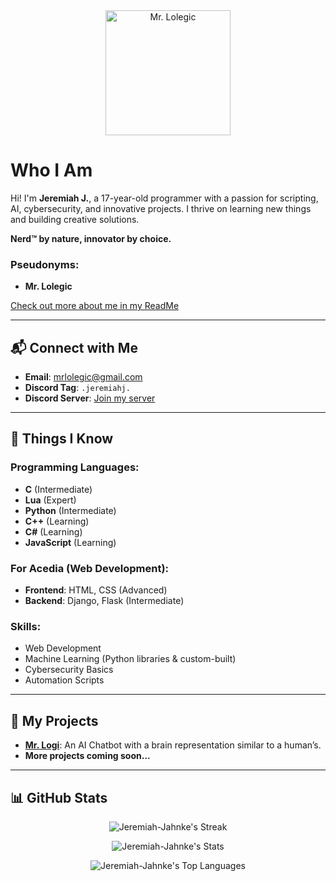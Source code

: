 <div align="center">
  <img src="https://github.com/Jeremiah-Jahnke/Jeremiah-Jahnke/assets/90881896/3aa94fb7-da7e-4ab0-a7c5-3cd7659b8ff1" width="200" height="200" alt="Mr. Lolegic" />
</div>

# Who I Am

Hi! I'm **Jeremiah J.**, a 17-year-old programmer with a passion for scripting, AI, cybersecurity, and innovative projects. I thrive on learning new things and building creative solutions.

**Nerd™️ by nature, innovator by choice.**

### Pseudonyms:
- **Mr. Lolegic**

[Check out more about me in my ReadMe](https://github.com/Jeremiah-Jahnke/Jeremiah-Jahnke/blob/main/README.md)

---

## 📬 Connect with Me

- **Email**: [mrlolegic@gmail.com](mailto:mrlolegic@gmail.com)
- **Discord Tag**: `.jeremiahj.`
- **Discord Server**: [Join my server](https://discord.gg/kY4UUV4eKp)

---

## 🧠 Things I Know

### **Programming Languages**:
- **C** (Intermediate)
- **Lua** (Expert)
- **Python** (Intermediate)
- **C++** (Learning)
- **C#** (Learning)
- **JavaScript** (Learning)

### **For Acedia (Web Development)**:
- **Frontend**: HTML, CSS (Advanced)
- **Backend**: Django, Flask (Intermediate)

### **Skills**:
- Web Development
- Machine Learning (Python libraries & custom-built)
- Cybersecurity Basics
- Automation Scripts

---

## 🚀 My Projects

- **[Mr. Logi](#)**: An AI Chatbot with a brain representation similar to a human’s.
- **More projects coming soon...**

---

## 📊 GitHub Stats

<div align="center">

  ![Jeremiah-Jahnke's Streak](https://github-readme-streak-stats.herokuapp.com/?user=Jeremiah-Jahnke&theme=vue-dark&hide_border=false)
  
  ![Jeremiah-Jahnke's Stats](https://github-readme-stats.vercel.app/api?username=Jeremiah-Jahnke&theme=vue-dark&show_icons=true&hide_border=false&count_private=true)

  ![Jeremiah-Jahnke's Top Languages](https://github-readme-stats.vercel.app/api/top-langs/?username=Jeremiah-Jahnke&theme=vue-dark&show_icons=true&hide_border=false&layout=compact)

</div>
